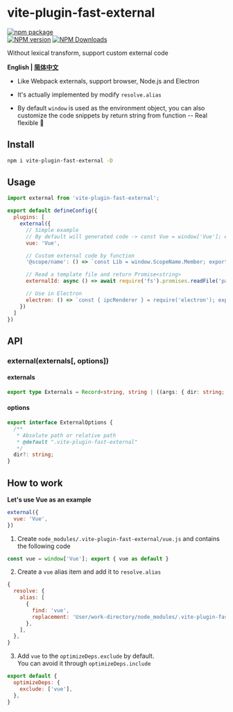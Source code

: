 # vite-plugin-fast-external

[![npm package](https://nodei.co/npm/vite-plugin-fast-external.png?downloads=true&downloadRank=true&stars=true)](https://www.npmjs.com/package/vite-plugin-fast-external)
<br/>
[![NPM version](https://img.shields.io/npm/v/vite-plugin-fast-external.svg?style=flat)](https://npmjs.org/package/vite-plugin-fast-external)
[![NPM Downloads](https://img.shields.io/npm/dm/vite-plugin-fast-external.svg?style=flat)](https://npmjs.org/package/vite-plugin-fast-external)

Without lexical transform, support custom external code

**English | [简体中文](https://github.com/caoxiemeihao/vite-plugins/blob/main/packages/fast-external/README.zh-CN.md)**

- Like Webpack externals, support browser, Node.js and Electron

- It's actually implemented by modify `resolve.alias`

- By default `window` is used as the environment object, you can also customize the code snippets by return string from function -- Real flexible 🎉  

## Install

```bash
npm i vite-plugin-fast-external -D
```

## Usage

```js
import external from 'vite-plugin-fast-external';

export default defineConfig({
  plugins: [
    external({
      // Simple example
      // By default will generated code -> const Vue = window['Vue']; export { Vue as default }
      vue: 'Vue',

      // Custom external code by function
      '@scope/name': () => `const Lib = window.ScopeName.Member; export default Lib;`,

      // Read a template file and return Promise<string>
      externalId: async () => await require('fs').promises.readFile('path', 'utf-8'),

      // Use in Electron
      electron: () => `const { ipcRenderer } = require('electron'); export { ipcRenderer }`,
    })
  ]
})
```

## API

### external(externals[, options])

#### externals

```ts
export type Externals = Record<string, string | ((args: { dir: string; }) => string | Promise<string>)>;
```

#### options

```ts
export interface ExternalOptions {
  /**
   * Absolute path or relative path
   * @default ".vite-plugin-fast-external"
   */
  dir?: string;
}
```

## How to work

**Let's use Vue as an example**

```js
external({
  vue: 'Vue',
})
```

1. Create `node_modules/.vite-plugin-fast-external/vue.js` and contains the following code

```js
const vue = window['Vue']; export { vue as default }
```

2. Create a `vue` alias item and add it to `resolve.alias`

```js
{
  resolve: {
    alias: [
      {
        find: 'vue',
        replacement: 'User/work-directory/node_modules/.vite-plugin-fast-external/vue.js',
      },
    ],
  },
}
```

3. Add `vue` to the `optimizeDeps.exclude` by default.  
  You can avoid it through `optimizeDeps.include`

```js
export default {
  optimizeDeps: {
    exclude: ['vue'],
  },
}
```

